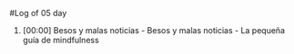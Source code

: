 #Log of 05 day

1. [00:00] Besos y malas noticias - Besos y malas noticias - La pequeña guía de mindfulness
